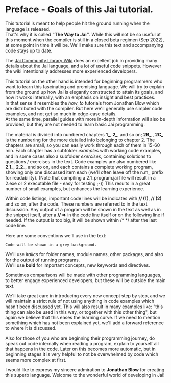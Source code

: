 # Preface - Goals of this Jai tutorial.

This tutorial is meant to help people hit the ground running when the language is released.  
That's why it is called **"The Way to Jai"**. While this will not be so useful at this moment when the compiler is still in a closed beta regimen (Sep 2022), at some point in time it will be. We'll make sure this text and accompanying code stays up to date.

The [Jai Community Library Wiki](https://github.com/Jai-Community/Jai-Community-Library/wiki) does an excellent job in providing many details about the Jai language, and a lot of useful code snippets.
However the wiki intentionally addresses more experienced developers.

This tutorial on the other hand is intended for beginning programmers who want to learn this fascinating and promising language. We will try to explain from the ground up how Jai is elegantly constructed to attain its goals, and how it works internally, with an emphasis on insight and best practices.  
In that sense it resembles the _how_to_ tutorials from Jonathan Blow which are distributed with the compiler. But here we'll generally use simpler code examples, and not get so much in edge-case details.  
At the same time, parallel guides with more in-depth information will also be provided, but they are not needed to learn basic Jai programming.  

The material is divided into numbered chapters **1_**, **2_**, and so on; **2B_** , **2C_** is the numbering for the more detailed info belonging to chapter 2. The chapters are small, so you can easily work through each of them in 15-60 min. Each chapter has a subfolder _examples_  with working code examples, and in some cases also a subfolder _exercises_, containing solutions to questions / exercises in the text. Code examples are also numbered like **2.1_**, **2.2_**, and so on, and each contains a complete working program, showing only one discussed item each (we'll often leave off the n.m_ prefix for readability).
(Note that compiling a 2.1_program.jai file will result in a 2.exe or 2 executable file - easy for testing ;-))
This results in a great number of small examples, but enhances the learning experience.

Within code listings, important code lines will be indicates with **// (1)**, **// (2)** and so on, after the code. These numbers are referred to in the text discussion. Any output of a program will be shown in the text as well as in the snippet itself, after a **// =>** in the code line itself or on the following line if needed. If the output is too big, it will be shown within /*  */ after the last code line.

Here are some conventions we'll use in the text:

```
Code will be shown in a grey background.
```

We'll use _italics_ for folder names, module names, other packages, and also for the output of running programs.  
We'll use **bold** for important concepts, new keywords and directives.

Sometimes comparisons will be made with other programming languages, to better engage experienced developers, but these will be outside the main text.

We'll take great care in introducing every new concept step by step, and we will maintain a strict rule of not using anything in code examples which hasn't been discussed yet. This will also result in many examples like: "this thing can also be used in this way, or together with this other thing", but again we believe that this eases the learning curve.
If we need to mention something which has not been explained yet, we'll add a forward reference to where it is discussed.

Also for those of you who are beginning their programming journey, do speak out code internally when reading a program, explain to yourself all that happens in the code. 
Later on this becomes more automatic, but in beginning stages it is very helpful to not be overwhelmed by code which seems more complex at first.
 
I would like to express my sincere admiration to **Jonathan Blow** for creating this superb language. Welcome to the wonderful world of developing in Jai!






